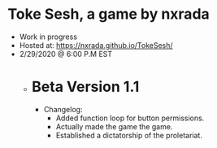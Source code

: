 # Toke Sesh, a game by nxrada
- Work in progress
- Hosted at: https://nxrada.github.io/TokeSesh/
- 2/29/2020  @ 6:00 P.M EST
  - # Beta Version 1.1
    - Changelog:
      - Added function loop for button permissions.
      - Actually made the game the game. 
      - Established a dictatorship of the proletariat. 
